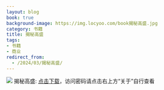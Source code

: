 ```yaml
---
layout: blog
book: true
background-image: https://img.locyoo.com/book揭秘高盛.jpg
category: 书籍
title: 揭秘高盛
tags:
- 书籍
- 商业
redirect_from:
  - /2024/03/揭秘高盛/
---
```

![](https://img.locyoo.com/book揭秘高盛.jpg)
揭秘高盛: <a name = "ref1" href="https://url18.ctfile.com/f/50983618-1314906683-fc82e9?p=3619">点击下载</a>，访问密码请点击右上方“关于”自行查看